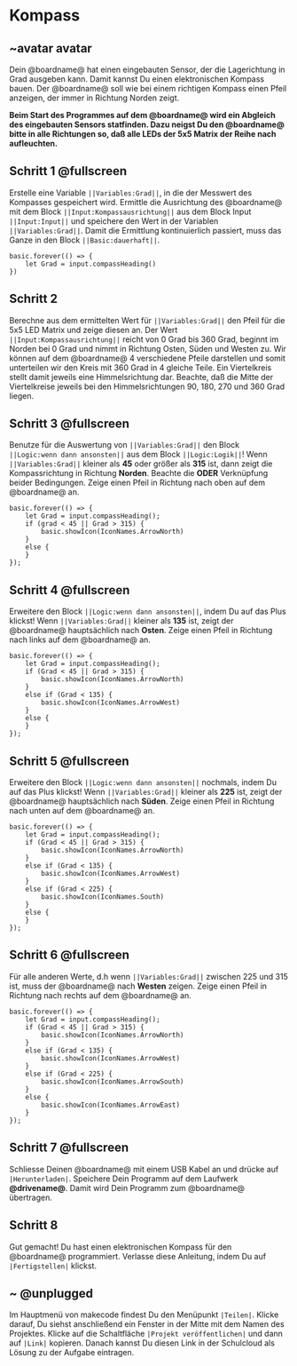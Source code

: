 # Kompass

## ~avatar avatar

Dein @boardname@ hat einen eingebauten Sensor, der die Lagerichtung in Grad ausgeben kann. 
Damit kannst Du einen elektronischen Kompass bauen. Der @boardname@ soll wie bei einem richtigen Kompass 
einen Pfeil anzeigen, der immer in Richtung Norden zeigt.

**Beim Start des Programmes auf dem @boardname@ wird ein Abgleich des eingebauten Sensors statfinden. Dazu neigst Du den @boardname@ bitte in alle Richtungen so, daß alle LEDs der 5x5 Matrix der Reihe nach aufleuchten.**


## Schritt 1 @fullscreen

Erstelle eine Variable ``||Variables:Grad||``, in die der Messwert des Kompasses gespeichert wird.
Ermittle die Ausrichtung des @boardname@ mit dem Block ``||Input:Kompassausrichtung||`` aus dem Block Input ``||Input:Input||``
und speichere den Wert in der Variablen ``||Variables:Grad||``. Damit die Ermittlung kontinuierlich passiert, 
muss das Ganze in den Block  ``||Basic:dauerhaft||``.

```blocks
basic.forever(() => {
    let Grad = input.compassHeading()
})
```

## Schritt 2

Berechne aus dem ermittelten Wert für ``||Variables:Grad||`` den Pfeil für die 5x5 LED Matrix und zeige diesen an.
Der Wert ``||Input:Kompassausrichtung||`` reicht von 0 Grad bis 360 Grad, beginnt im Norden bei 0 Grad 
und nimmt in Richtung Osten, Süden und Westen zu. Wir können auf dem @boardname@ 4 verschiedene Pfeile darstellen und somit
unterteilen wir den Kreis mit 360 Grad in 4 gleiche Teile. Ein Viertelkreis stellt damit jeweils eine Himmelsrichtung dar.
Beachte, daß die Mitte der Viertelkreise jeweils bei den Himmelsrichtungen 90, 180, 270 und 360 Grad liegen. 


## Schritt 3 @fullscreen

Benutze für die Auswertung von ``||Variables:Grad||`` den Block ``||Logic:wenn dann ansonsten||`` aus dem Block ``||Logic:Logik||``!
Wenn ``||Variables:Grad||`` kleiner als **45** oder größer als **315** ist, dann zeigt die Kompassrichtung in Richtung **Norden**. 
Beachte die **ODER** Verknüpfung beider Bedingungen.
Zeige einen Pfeil in Richtung nach oben auf dem @boardname@ an.

```blocks
basic.forever(() => {
    let Grad = input.compassHeading();
    if (grad < 45 || Grad > 315) {
        basic.showIcon(IconNames.ArrowNorth)
    }
    else {
    }
});
```


## Schritt 4 @fullscreen

Erweitere den Block ``||Logic:wenn dann ansonsten||``, indem Du auf das Plus klickst!
Wenn ``||Variables:Grad||`` kleiner als **135** ist, zeigt der @boardname@ hauptsächlich nach **Osten**. 
Zeige einen Pfeil in Richtung nach links auf dem @boardname@ an.

```blocks
basic.forever(() => {
    let Grad = input.compassHeading();
    if (Grad < 45 || Grad > 315) {
        basic.showIcon(IconNames.ArrowNorth)
    }
    else if (Grad < 135) {
        basic.showIcon(IconNames.ArrowWest)
    }
    else {
    }
});
```

## Schritt 5 @fullscreen

Erweitere den Block ``||Logic:wenn dann ansonsten||`` nochmals, indem Du auf das Plus klickst!
Wenn ``||Variables:Grad||`` kleiner als **225** ist, zeigt der @boardname@ hauptsächlich nach **Süden**. 
Zeige einen Pfeil in Richtung nach unten auf dem @boardname@ an.

```blocks
basic.forever(() => {
    let Grad = input.compassHeading();
    if (Grad < 45 || Grad > 315) {
        basic.showIcon(IconNames.ArrowNorth)
    }
    else if (Grad < 135) {
        basic.showIcon(IconNames.ArrowWest)
    }
    else if (Grad < 225) {
        basic.showIcon(IconNames.South)
    }
    else {
    }
});
```


## Schritt 6 @fullscreen

Für alle anderen Werte, d.h wenn ``||Variables:Grad||`` zwischen 225 und 315 ist, muss der @boardname@ nach **Westen** zeigen. 
Zeige einen Pfeil in Richtung nach rechts auf dem @boardname@ an.

```blocks
basic.forever(() => {
    let Grad = input.compassHeading();
    if (Grad < 45 || Grad > 315) {
        basic.showIcon(IconNames.ArrowNorth)
    }
    else if (Grad < 135) {
        basic.showIcon(IconNames.ArrowWest)
    }
    else if (Grad < 225) {
        basic.showIcon(IconNames.ArrowSouth)
    }
    else {
        basic.showIcon(IconNames.ArrowEast)
    }
});
```

## Schritt 7 @fullscreen

Schliesse Deinen @boardname@ mit einem USB Kabel an und drücke auf ``|Herunterladen|``. Speichere Dein Programm auf dem Laufwerk **@drivename@**. 
Damit wird Dein Programm zum @boardname@ übertragen.


## Schritt 8

Gut gemacht! Du hast einen elektronischen Kompass für den @boardname@ programmiert.
Verlasse diese Anleitung, indem Du auf ``|Fertigstellen|`` klickst. 


## ~ @unplugged
Im Hauptmenü von makecode findest Du den Menüpunkt ``|Teilen|``. 
Klicke darauf, Du siehst anschließend ein Fenster in der Mitte mit dem Namen des Projektes. 
Klicke auf die Schaltfläche ``|Projekt veröffentlichen|`` und dann auf ``|Link|`` kopieren. 
Danach kannst Du diesen Link in der Schulcloud als Lösung zu der Aufgabe eintragen.
